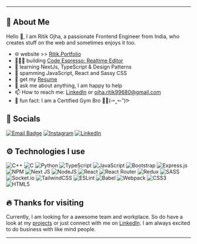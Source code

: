 ***
## 🚀 About Me
Hello 👋, I am Ritik Ojha, a passionate Frontend Engineer from India, who creates stuff on the web and sometimes enjoys it too.
- 🌐 website >> [Ritik.Portfolio](https://ritik-pf.vercel.app/)
- 👨🏼‍💻 building [Code Espresso: Realtime Editor](https://github.com/RitikOjha26/Code_espresso)
- 🧠 learning NextJs, TypeScript & Design Patterns
- 💜 spamming JavaScript, React and Sassy CSS
- 📃 get my [Resume](https://drive.google.com/file/d/15OtLJUBH7XlTBkuJsier_WtOybrdlBKQ/view)
- 💬 ask me about anything, I am happy to help
- 📫 How to reach me: [LinkedIn](https://www.linkedin.com/in/ritik-ojha/) or  ojha.ritik99680@gmail.com
- 🎥 fun fact: I am a Certified Gym Bro 💪🏼(⇀‸↼‶)ᕗ

## 📱 Socials
[![Email Badge](https://img.shields.io/badge/-Email-c14438?style=flat-square&logo=Gmail&logoColor=white&link=mailto:ojha.ritik99680@gmail.com)](mailto:ojha.ritik99680@gmail.com)
[![Instagram](https://img.shields.io/badge/Instagram-%23E4405F.svg?style=flat-square&logo=Instagram&logoColor=white)](https://www.instagram.com/ojha.ritik26) [![LinkedIn](https://img.shields.io/badge/LinkedIn-%230077B5.svg?style=flat-square&logo=linkedin&logoColor=white)](https://www.linkedin.com/in/ritik-ojha/) 


## ⚙️ Technologies I use
![C++](https://img.shields.io/badge/C++-%2300599C.svg?style=flat-square&logo=c%2B%2B&logoColor=white) ![C](https://img.shields.io/badge/C-%2300599C.svg?style=flat-square&logo=c&logoColor=white) ![Python](https://img.shields.io/badge/Python-%233776AB.svg?style=flat-square&logo=python&logoColor=white) ![TypeScript](https://img.shields.io/badge/typescript-%23007ACC.svg?style=flat-square&logo=typescript&logoColor=white) ![JavaScript](https://img.shields.io/badge/javascript-%23323330.svg?style=flat-square&logo=javascript&logoColor=%23F7DF1E) ![Bootstrap](https://img.shields.io/badge/bootstrap-%23563D7C.svg?style=flat-square&logo=bootstrap&logoColor=white) ![Express.js](https://img.shields.io/badge/express.js-%23404d59.svg?style=flat-square&logo=express&logoColor=%2361DAFB) ![NPM](https://img.shields.io/badge/NPM-%23000000.svg?style=flat-square&logo=npm&logoColor=white) ![Next JS](https://img.shields.io/badge/Next-black?style=flat-square&logo=next.js&logoColor=white) ![NodeJS](https://img.shields.io/badge/node.js-6DA55F?style=flat-square&logo=node.js&logoColor=white) ![React](https://img.shields.io/badge/react-%2320232a.svg?style=flat-square&logo=react&logoColor=%2361DAFB) ![React Router](https://img.shields.io/badge/React_Router-CA4245?style=flat-square&logo=react-router&logoColor=white) ![Redux](https://img.shields.io/badge/redux-%23593d88.svg?style=flat-square&logo=redux&logoColor=white) ![SASS](https://img.shields.io/badge/SASS-hotpink.svg?style=flat-square&logo=SASS&logoColor=white) ![Socket.io](https://img.shields.io/badge/Socket.io-black?style=flat-square&logo=socket.io&badgeColor=010101) ![TailwindCSS](https://img.shields.io/badge/tailwindcss-%2338B2AC.svg?style=flat-square&logo=tailwind-css&logoColor=white) ![ESLint](https://img.shields.io/badge/ESLint-4B3263?style=flat-square&logo=eslint&logoColor=white) ![Babel](https://img.shields.io/badge/Babel-F9DC3e?style=flat-square&logo=babel&logoColor=black) ![Webpack](https://img.shields.io/badge/webpack-%238DD6F9.svg?style=flat-square&logo=webpack&logoColor=black) ![CSS3](https://img.shields.io/badge/css3-%231572B6.svg?style=flat-square&logo=css3&logoColor=white) ![HTML5](https://img.shields.io/badge/html5-%23E34F26.svg?style=flat-square&logo=html5&logoColor=white)
 
## 🔥 Thanks for visiting

Currently, I am looking for a awesome team and workplace. So do have a look at my [projects](https://ritik-pf.vercel.app/) or just connect with me on [LinkedIn](https://www.linkedin.com/in/ritik-ojha/). I am always excited to do business with like mind people.
***
